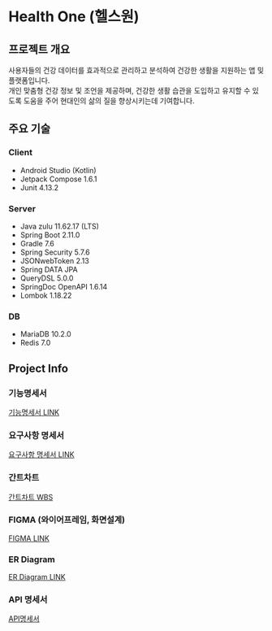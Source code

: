 # Health One (헬스원)

## 프로젝트 개요

사용자들의 건강 데이터를 효과적으로 관리하고 분석하여 건강한 생활을 지원하는 앱 및 플랫폼입니다. <br>
개인 맞춤형 건강 정보 및 조언을 제공하며, 건강한 생활 습관을 도입하고 유지할 수 있도록 도움을 주어 현대인의 삶의 질을 향상시키는데 기여합니다.

## 주요 기술

### Client

- Android Studio (Kotlin)
- Jetpack Compose 1.6.1
- Junit 4.13.2

### Server
- Java zulu 11.62.17 (LTS)
- Spring Boot 2.11.0
- Gradle 7.6
- Spring Security 5.7.6
- JSONwebToken 2.13
- Spring DATA JPA
- QueryDSL 5.0.0
- SpringDoc OpenAPI 1.6.14
- Lombok 1.18.22

### DB
- MariaDB 10.2.0
- Redis 7.0

## Project Info

### 기능명세서

[기능명세서 LINK](https://docs.google.com/spreadsheets/d/1r_Q3wj2S8LpA_8p1xgQYoIveTYeNxu2gi-hhOvXI3gA/edit?usp=sharing)

### 요구사항 명세서

[요구사항 명세서 LINK](https://docs.google.com/spreadsheets/d/1AOOW1yvqYiB1NroXmejdV4mmVYuvm-I8jxN5QWHdfV8/edit?usp=sharing)

### 간트차트 

[간트차트 WBS](https://docs.google.com/spreadsheets/d/1FvsPJ7m8gNNactG9YPNQerO08CSHoa1PnIKsdUXKdDw/edit?usp=sharing)

### FIGMA (와이어프레임, 화면설계)

[FIGMA LINK](https://www.figma.com/file/HeMbuwAhaAMh2BS1BvAf6Q/SECUI_HEALTHONE_WORKSPACE_PUBLIC?node-id=3%3A127&t=RNOxhFvoJeeLsHvO-1)

### ER Diagram

[ER Diagram LINK](https://drive.google.com/filed/1H7fdTPJy9XP6CaiV6dS2s7VaiFYb_LbA/view?usp=sharing)

### API 명세서

[API명세서](https://playful-reading-a8e.notion.site/BE-API-f61899487fe14190951a19aec4c07b04)



